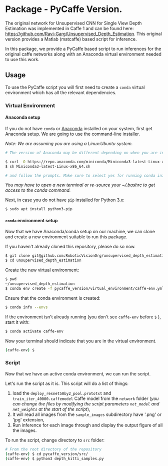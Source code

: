 # Package - PyCaffe Version.

The original network for Unsupervised CNN for Single View Depth Estimation was implemented in Caffe 1 and can be found here: https://github.com/Ravi-Garg/Unsupervised_Depth_Estimation. This original version provides a Matlab (matcaffe) based script for inference. 

In this package, we provide a PyCaffe based script to run inferences for the original caffe networks along with an Anaconda virtual environment needed to use this work.

## Usage  
To use the PyCaffe script you will first need to create a `conda` virtual environment which has all the relevant dependencies. 

### Virtual Environment
#### Anaconda setup
If you do not have `conda` or [Anaconda](https://www.anaconda.com/distribution/#linux) installed on your system, first get Anaconda setup. We are going to use the command-line installer. 

*Note: We are assuming you are using a Linux:Ubuntu system.*

```bash
# The version of Anaconda may be different depending on when you are installing`

$ curl -O https://repo.anaconda.com/miniconda/Miniconda3-latest-Linux-x86_64.sh
$ sh Miniconda3-latest-Linux-x86_64.sh

# and follow the prompts. Make sure to select yes for running conda init, otherwise the defaults are generally good.`

```

*You may have to open a new terminal or re-source your ~/.bashrc to get access to the conda command.*

Next, in case you do not have `pip` installed for Python 3.x:

```bash
$ sudo apt install python3-pip
```

#### `conda` environment setup
Now that we have Anaconda/conda setup on our machine, we can clone and create a new environment suitable to run this package.

If you haven't already cloned this repository, please do so now. 
```bash
$ git clone git@github.com:RoboticVisionOrg/unsupervised_depth_estimation.git
$ cd unsupervised_depth_estimation
```

<!-- From the directory `unsupervised_depth_estimation` navigate to the subdirectory `pycaffe_version (which is where this Readme is located) and then navigate to the subdirectory `virtual_environment`. Find the file called `caffe-env.yml`. This files contains the required packages and their dependencies for the `conda` environment.  -->

Create the new virtual environment:

```bash
$ pwd
~/unsupervised_depth_estimation
$ conda env create -f pycaffe_version/virtual_environment/caffe-env.yml
```   

Ensure that the conda environment is created:

```bash
$ conda info --envs
```

If the environment isn't already running (you don't see `caffe-env` before `$` ), start it with:
```bash
$ conda activate caffe-env
```

Now your terminal should indicate that you are in the virtual environment.
```bash
(caffe-env) $
```

### Script
Now that we have an active conda environment, we can run the script. 

Let's run the script as it is. This script will do a list of things:
 1. load the `deploy_resnet50by2_pool.prototxt` and `train_iter_40000.caffemodel` Caffe model from the `network` folder (*you can change the files by modifying the script parameters `net_model` and `net_weights` at the start of the script*),
 2. It will read all images from the `sample_images` subdirectory have '.png' or 'jpg' extension, 
 3. Run inference for each image through and display the output figure of all the images. 
 
 To run the script, change directory to `src` folder: 
 
```bash
# From the root directory of the repository
(caffe-env) $ cd pycaffe_version/src/
(caffe-env) $ python3 depth_kitti_samples.py
``` 
